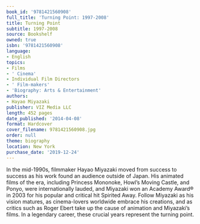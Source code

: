 ```yaml
---
book_id: '9781421560908'
full_title: 'Turning Point: 1997-2008'
title: Turning Point
subtitle: 1997-2008
source: Bookshelf
owned: true
isbn: '9781421560908'
language:
- English
topics:
- Films
- ' Cinema'
- Individual Film Directors
- ' Film-makers'
- 'Biography: Arts & Entertainment'
authors:
- Hayao Miyazaki
publisher: VIZ Media LLC
length: 452 pages
date_published: '2014-04-08'
format: Hardcover
cover_filename: 9781421560908.jpg
order: null
theme: biography
location: New York
purchase_date: '2019-12-24'
---
```

In the mid-1990s, filmmaker Hayao Miyazaki moved from success to success as his work found an audience outside of Japan. His animated films of the era, including Princess Mononoke, Howl&#8217;s Moving Castle, and Ponyo, were internationally lauded, and Miyazaki won an Academy Award&#174; in 2003 for his popular and critical hit Spirited Away.
Follow Miyazaki as his vision matures, as cinema-lovers worldwide embrace his creations, and as critics such as Roger Ebert take up the cause of animation and Miyazaki&#8217;s films. In a legendary career, these crucial years represent the turning point.
